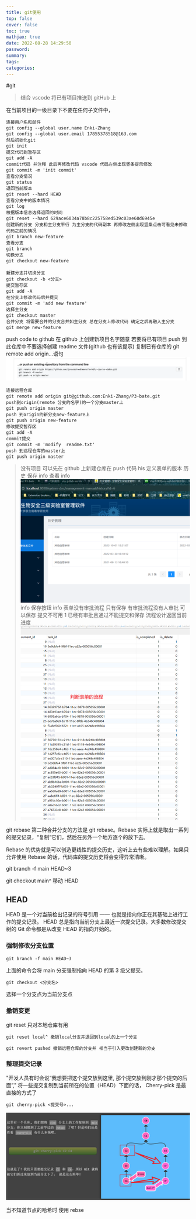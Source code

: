 ```yaml
---
title: git使用
top: false
cover: false
toc: true
mathjax: true
date: 2022-08-28 14:29:50
password:
summary:
tags:
categories:
---
```


#git

> 结合 vscode
> 将已有项目推送到 gitHub 上

在当前项目的一级目录下不要在任何子文件中，

  <!-- more -->

```git
连接用户名和邮件
git config --global user.name Enki-Zhang
git config --global user.email 17855378518@163.com
然后初始化git
git init
提交代码到暂存区
git add -A
commit代码 并注释 此后再修改代码 vscode 代码左侧出现竖条提示修改
git commit -m 'init commit'
查看分支情况
git status
退回当前版本
git reset --hard HEAD
查看分支中的版本情况
git log
根据版本信息选择退回的时间
git reset --hard 629ace6034a78b8c225758ed539c03ae60d6945e
创建新的分支 分支和主分支平行 为主分支的代码副本 再修改左侧出现竖条点击可看见未修改代码之前的情况
git branch new-feature
查看分支
git branch
切换分支
git checkout new-feature

新建分支并切换分支
git checkout -b <分支>
提交暂存区
git add -A
在分支上修改代码后并提交
git commit -m 'add new feature'
选择主分支
git checkout master
合并分支 将需要合并的分支合并如主分支 总在分支上修改代码 确定之后再融入主分支
git merge new-feature
```

push code to github
在 github 上创建新项目名字随意
若要将已有项目 push 到此仓库中不要选择创建 readme 文件(github 也有该提示)
复制已有仓库的 git remote add origin...语句
![asset_img](git使用/2022-08-28-14-59-36.png)

```git
连接远程仓库
git remote add origin git@github.com:Enki-Zhang/P3-bate.git
push到origin(remote 分支的名字)的一个分支master上
git push origin master
push 到origin的新分支new-feature上
git push origin new-feature
修改提交暂存区
git add -A
commit提交
git commit -m 'modify  readme.txt'
push 到远程仓库的master上
git push origin master
```

> 没有项目 可以先在 github 上新建仓库在 push 代码
> his 定义表单的版本
> 历史 保存 info 查看 info
> ![asset_img](git使用/2022-10-01-14-17-19.png) info
> 保存按钮 info
> 表单没有审批流程 只有保存
> 有审批流程没有人审批 可以保存 提交不可用 1
> 已经有审批且通过不能提交和保存
> 流程设计返回当前进度
> ![asset_img](git使用/2022-10-01-14-30-03.png)

git rebase
第二种合并分支的方法是 git rebase。Rebase 实际上就是取出一系列的提交记录，“复制”它们，然后在另外一个地方逐个的放下去。

Rebase 的优势就是可以创造更线性的提交历史，这听上去有些难以理解。如果只允许使用 Rebase 的话，代码库的提交历史将会变得异常清晰。

git branch -f main HEAD~3

git checkout main^ 移动 HEAD

## HEAD

HEAD 是一个对当前检出记录的符号引用 —— 也就是指向你正在其基础上进行工作的提交记录。
HEAD 总是指向当前分支上最近一次提交记录。大多数修改提交树的 Git 命令都是从改变 HEAD 的指向开始的。

### 强制修改分支位置

```git
git branch -f main HEAD~3
```

上面的命令会将 main 分支强制指向 HEAD 的第 3 级父提交。

```git
git checkout <分支名>
```

选择一个分支点为当前分支点

### 撤销变更

git reset 只对本地仓库有用

```git
git reset local^ 撤销local分支并退回到local的上一个分支
```

```git
git revert pushed 撤销远程仓库的分支并 相当于引入更改创建新的分支
```

### 整理提交记录

"开发人员有时会说“我想要把这个提交放到这里, 那个提交放到刚才那个提交的后面”,"
将一些提交复制到当前所在的位置（HEAD）下面的话， Cherry-pick 是最直接的方式了

```git
git cherry-pick <提交号>...
```

![asset_img](git使用/2022-10-29-14-53-06.png)

当不知道节点的哈希时 使用 rebse
